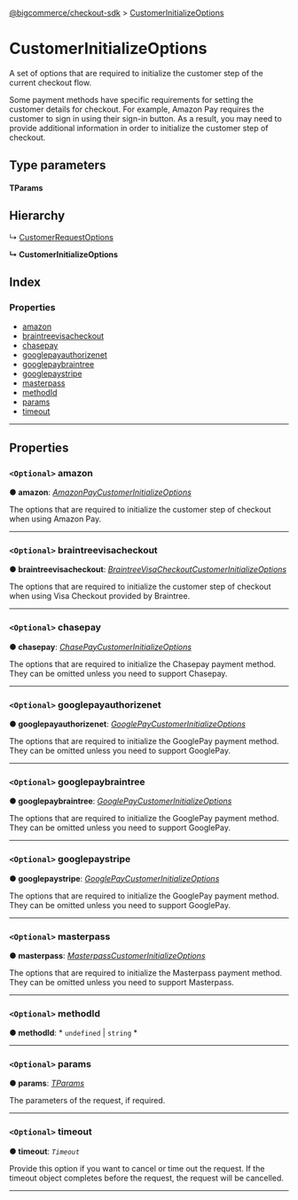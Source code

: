 [@bigcommerce/checkout-sdk](../README.md) > [CustomerInitializeOptions](../interfaces/customerinitializeoptions.md)

# CustomerInitializeOptions

A set of options that are required to initialize the customer step of the current checkout flow.

Some payment methods have specific requirements for setting the customer details for checkout. For example, Amazon Pay requires the customer to sign in using their sign-in button. As a result, you may need to provide additional information in order to initialize the customer step of checkout.

## Type parameters

#### TParams 
## Hierarchy

↳  [CustomerRequestOptions](customerrequestoptions.md)

**↳ CustomerInitializeOptions**

## Index

### Properties

* [amazon](customerinitializeoptions.md#amazon)
* [braintreevisacheckout](customerinitializeoptions.md#braintreevisacheckout)
* [chasepay](customerinitializeoptions.md#chasepay)
* [googlepayauthorizenet](customerinitializeoptions.md#googlepayauthorizenet)
* [googlepaybraintree](customerinitializeoptions.md#googlepaybraintree)
* [googlepaystripe](customerinitializeoptions.md#googlepaystripe)
* [masterpass](customerinitializeoptions.md#masterpass)
* [methodId](customerinitializeoptions.md#methodid)
* [params](customerinitializeoptions.md#params)
* [timeout](customerinitializeoptions.md#timeout)

---

## Properties

<a id="amazon"></a>

### `<Optional>` amazon

**● amazon**: *[AmazonPayCustomerInitializeOptions](amazonpaycustomerinitializeoptions.md)*

The options that are required to initialize the customer step of checkout when using Amazon Pay.

___
<a id="braintreevisacheckout"></a>

### `<Optional>` braintreevisacheckout

**● braintreevisacheckout**: *[BraintreeVisaCheckoutCustomerInitializeOptions](braintreevisacheckoutcustomerinitializeoptions.md)*

The options that are required to initialize the customer step of checkout when using Visa Checkout provided by Braintree.

___
<a id="chasepay"></a>

### `<Optional>` chasepay

**● chasepay**: *[ChasePayCustomerInitializeOptions](chasepaycustomerinitializeoptions.md)*

The options that are required to initialize the Chasepay payment method. They can be omitted unless you need to support Chasepay.

___
<a id="googlepayauthorizenet"></a>

### `<Optional>` googlepayauthorizenet

**● googlepayauthorizenet**: *[GooglePayCustomerInitializeOptions](googlepaycustomerinitializeoptions.md)*

The options that are required to initialize the GooglePay payment method. They can be omitted unless you need to support GooglePay.

___
<a id="googlepaybraintree"></a>

### `<Optional>` googlepaybraintree

**● googlepaybraintree**: *[GooglePayCustomerInitializeOptions](googlepaycustomerinitializeoptions.md)*

The options that are required to initialize the GooglePay payment method. They can be omitted unless you need to support GooglePay.

___
<a id="googlepaystripe"></a>

### `<Optional>` googlepaystripe

**● googlepaystripe**: *[GooglePayCustomerInitializeOptions](googlepaycustomerinitializeoptions.md)*

The options that are required to initialize the GooglePay payment method. They can be omitted unless you need to support GooglePay.

___
<a id="masterpass"></a>

### `<Optional>` masterpass

**● masterpass**: *[MasterpassCustomerInitializeOptions](masterpasscustomerinitializeoptions.md)*

The options that are required to initialize the Masterpass payment method. They can be omitted unless you need to support Masterpass.

___
<a id="methodid"></a>

### `<Optional>` methodId

**● methodId**: * `undefined` &#124; `string`
*

___
<a id="params"></a>

### `<Optional>` params

**● params**: *[TParams]()*

The parameters of the request, if required.

___
<a id="timeout"></a>

### `<Optional>` timeout

**● timeout**: *`Timeout`*

Provide this option if you want to cancel or time out the request. If the timeout object completes before the request, the request will be cancelled.

___

